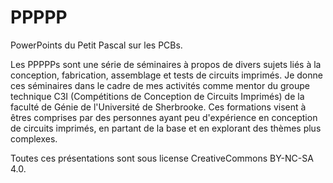 # PPPPP
PowerPoints du Petit Pascal sur les PCBs.

Les PPPPPs sont une série de séminaires à propos de divers sujets liés à la conception, fabrication, assemblage et tests de circuits imprimés.
Je donne ces séminaires dans le cadre de mes activités comme mentor du groupe technique C3I (Compétitions de Conception de Circuits Imprimés) de la faculté de Génie de l'Université de Sherbrooke. Ces formations visent à êtres comprises par des personnes ayant peu d'expérience en conception de circuits imprimés, en partant de la base et en explorant des thèmes plus complexes.

Toutes ces présentations sont sous license CreativeCommons BY-NC-SA 4.0.
